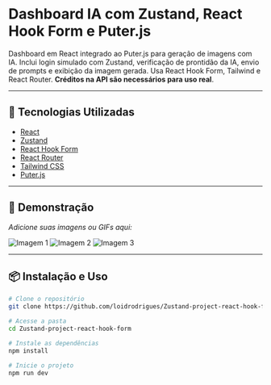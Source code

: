 # Dashboard IA com Zustand, React Hook Form e Puter.js

Dashboard em React integrado ao Puter.js para geração de imagens com IA. Inclui login simulado com Zustand, verificação de prontidão da IA, envio de prompts e exibição da imagem gerada. Usa React Hook Form, Tailwind e React Router. **Créditos na API são necessários para uso real**.

---

## 🚀 Tecnologias Utilizadas
- [React](https://react.dev/)
- [Zustand](https://zustand-demo.pmnd.rs/)
- [React Hook Form](https://react-hook-form.com/)
- [React Router](https://reactrouter.com/)
- [Tailwind CSS](https://tailwindcss.com/)
- [Puter.js](https://puter.com/docs/puter-js)

---

## 📸 Demonstração
_Adicione suas imagens ou GIFs aqui:_

![Imagem 1](./assets/tela1.png)
![Imagem 2](./assets/tela2.png)
![Imagem 3](./assets/tela3.png)


---

## 📦 Instalação e Uso

```bash
# Clone o repositório
git clone https://github.com/loidrodrigues/Zustand-project-react-hook-form.git

# Acesse a pasta
cd Zustand-project-react-hook-form

# Instale as dependências
npm install

# Inicie o projeto
npm run dev
